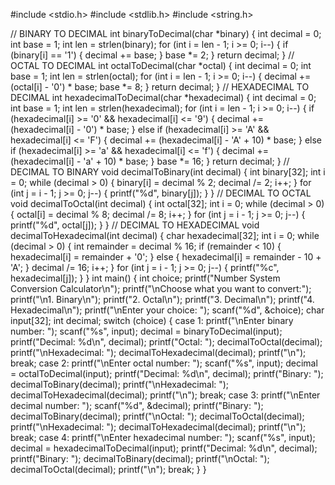 #include <stdio.h>
#include <stdlib.h>
#include <string.h>


// BINARY TO DECIMAL
int binaryToDecimal(char *binary) {
    int decimal = 0;
    int base = 1;
    int len = strlen(binary);
    for (int i = len - 1; i >= 0; i--) {
        if (binary[i] == '1') {
            decimal += base;
        }
        base *= 2;
    }
    return decimal;
}
// OCTAL TO DECIMAL
int octalToDecimal(char *octal) {
    int decimal = 0;
    int base = 1;
    int len = strlen(octal);
    for (int i = len - 1; i >= 0; i--) {
        decimal += (octal[i] - '0') * base;
        base *= 8;
    }
    return decimal;
}
// HEXADECIMAL TO DECIMAL
int hexadecimalToDecimal(char *hexadecimal) {
    int decimal = 0;
    int base = 1;
    int len = strlen(hexadecimal);
    for (int i = len - 1; i >= 0; i--) {
        if (hexadecimal[i] >= '0' && hexadecimal[i] <= '9') {
            decimal += (hexadecimal[i] - '0') * base;
        } else if (hexadecimal[i] >= 'A' && hexadecimal[i] <= 'F') {
            decimal += (hexadecimal[i] - 'A' + 10) * base;
        } else if (hexadecimal[i] >= 'a' && hexadecimal[i] <= 'f') {
            decimal += (hexadecimal[i] - 'a' + 10) * base;
        }
        base *= 16;
    }
    return decimal;
}
// DECIMAL TO BINARY
void decimalToBinary(int decimal) {
    int binary[32];
    int i = 0;
    while (decimal > 0) {
        binary[i] = decimal % 2;
        decimal /= 2;
        i++;
    }
    for (int j = i - 1; j >= 0; j--) {
        printf("%d", binary[j]);
    }
}
// DECIMAL TO OCTAL
void decimalToOctal(int decimal) {
    int octal[32];
    int i = 0;
    while (decimal > 0) {
        octal[i] = decimal % 8;
        decimal /= 8;
        i++;
    }
    for (int j = i - 1; j >= 0; j--) {
        printf("%d", octal[j]);
    }
}
// DECIMAL TO HEXADECIMAL
void decimalToHexadecimal(int decimal) {
    char hexadecimal[32];
    int i = 0;
    while (decimal > 0) {
        int remainder = decimal % 16;
        if (remainder < 10) {
            hexadecimal[i] = remainder + '0';
        } else {
            hexadecimal[i] = remainder - 10 + 'A';
        }
        decimal /= 16;
        i++;
    }
    for (int j = i - 1; j >= 0; j--) {
        printf("%c", hexadecimal[j]);
    }
}
int main() {
    int choice;
    printf("Number System Conversion Calculator\n");
    printf("\nChoose what you want to convert:");
    printf("\n1. Binary\n");
    printf("2. Octal\n");
    printf("3. Decimal\n");
    printf("4. Hexadecimal\n");
    printf("\nEnter your choice: ");
    scanf("%d", &choice);
    char input[32];
    int decimal;
    switch (choice) {
        case 1:
            printf("\nEnter binary number: ");
            scanf("%s", input);
            decimal = binaryToDecimal(input);
            printf("Decimal: %d\n", decimal);
            printf("Octal: ");
            decimalToOctal(decimal);
            printf("\nHexadecimal: ");
            decimalToHexadecimal(decimal);
            printf("\n");
            break;
        case 2:
            printf("\nEnter octal number: ");
            scanf("%s", input);
            decimal = octalToDecimal(input);
            printf("Decimal: %d\n", decimal);
            printf("Binary: ");
            decimalToBinary(decimal);
            printf("\nHexadecimal: ");
            decimalToHexadecimal(decimal);
            printf("\n");
            break;
        case 3:
            printf("\nEnter decimal number: ");
            scanf("%d", &decimal);
            printf("Binary: ");
            decimalToBinary(decimal);
            printf("\nOctal: ");
            decimalToOctal(decimal);
            printf("\nHexadecimal: ");
            decimalToHexadecimal(decimal);
            printf("\n");
            break;
        case 4:
            printf("\nEnter hexadecimal number: ");
            scanf("%s", input);
            decimal = hexadecimalToDecimal(input);
            printf("Decimal: %d\n", decimal);
            printf("Binary: ");
            decimalToBinary(decimal);
            printf("\nOctal: ");
            decimalToOctal(decimal);
            printf("\n");
            break;
    }
}
